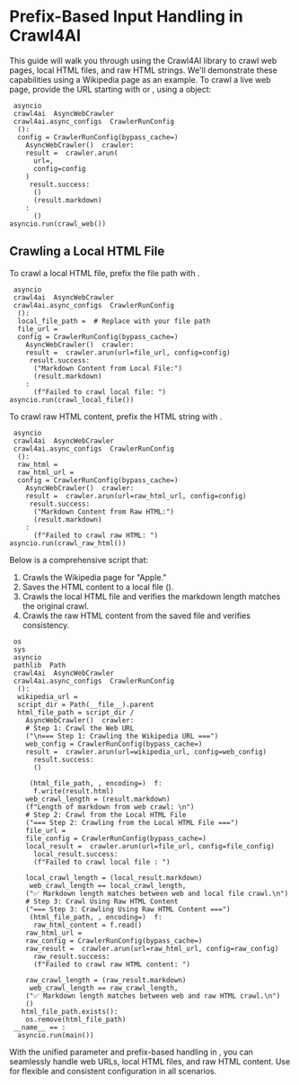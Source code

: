 # Prefix-Based Input Handling in Crawl4AI
This guide will walk you through using the Crawl4AI library to crawl web pages, local HTML files, and raw HTML strings. We'll demonstrate these capabilities using a Wikipedia page as an example.
To crawl a live web page, provide the URL starting with or , using a object:
```
 asyncio
 crawl4ai  AsyncWebCrawler
 crawl4ai.async_configs  CrawlerRunConfig
  ():
  config = CrawlerRunConfig(bypass_cache=)
    AsyncWebCrawler()  crawler:
    result =  crawler.arun(
      url=, 
      config=config
    )
     result.success:
      ()
      (result.markdown)
    :
      ()
asyncio.run(crawl_web())

```

## Crawling a Local HTML File
To crawl a local HTML file, prefix the file path with .
```
 asyncio
 crawl4ai  AsyncWebCrawler
 crawl4ai.async_configs  CrawlerRunConfig
  ():
  local_file_path =  # Replace with your file path
  file_url = 
  config = CrawlerRunConfig(bypass_cache=)
    AsyncWebCrawler()  crawler:
    result =  crawler.arun(url=file_url, config=config)
     result.success:
      ("Markdown Content from Local File:")
      (result.markdown)
    :
      (f"Failed to crawl local file: ")
asyncio.run(crawl_local_file())

```

To crawl raw HTML content, prefix the HTML string with .
```
 asyncio
 crawl4ai  AsyncWebCrawler
 crawl4ai.async_configs  CrawlerRunConfig
  ():
  raw_html = 
  raw_html_url = 
  config = CrawlerRunConfig(bypass_cache=)
    AsyncWebCrawler()  crawler:
    result =  crawler.arun(url=raw_html_url, config=config)
     result.success:
      ("Markdown Content from Raw HTML:")
      (result.markdown)
    :
      (f"Failed to crawl raw HTML: ")
asyncio.run(crawl_raw_html())

```

Below is a comprehensive script that:
  1. Crawls the Wikipedia page for "Apple."
  2. Saves the HTML content to a local file ().
  3. Crawls the local HTML file and verifies the markdown length matches the original crawl.
  4. Crawls the raw HTML content from the saved file and verifies consistency.


```
 os
 sys
 asyncio
 pathlib  Path
 crawl4ai  AsyncWebCrawler
 crawl4ai.async_configs  CrawlerRunConfig
  ():
  wikipedia_url = 
  script_dir = Path(__file__).parent
  html_file_path = script_dir / 
    AsyncWebCrawler()  crawler:
    # Step 1: Crawl the Web URL
    ("\n=== Step 1: Crawling the Wikipedia URL ===")
    web_config = CrawlerRunConfig(bypass_cache=)
    result =  crawler.arun(url=wikipedia_url, config=web_config)
      result.success:
      ()
      
     (html_file_path, , encoding=)  f:
      f.write(result.html)
    web_crawl_length = (result.markdown)
    (f"Length of markdown from web crawl: \n")
    # Step 2: Crawl from the Local HTML File
    ("=== Step 2: Crawling from the Local HTML File ===")
    file_url = 
    file_config = CrawlerRunConfig(bypass_cache=)
    local_result =  crawler.arun(url=file_url, config=file_config)
      local_result.success:
      (f"Failed to crawl local file : ")
      
    local_crawl_length = (local_result.markdown)
     web_crawl_length == local_crawl_length, 
    ("✅ Markdown length matches between web and local file crawl.\n")
    # Step 3: Crawl Using Raw HTML Content
    ("=== Step 3: Crawling Using Raw HTML Content ===")
     (html_file_path, , encoding=)  f:
      raw_html_content = f.read()
    raw_html_url = 
    raw_config = CrawlerRunConfig(bypass_cache=)
    raw_result =  crawler.arun(url=raw_html_url, config=raw_config)
      raw_result.success:
      (f"Failed to crawl raw HTML content: ")
      
    raw_crawl_length = (raw_result.markdown)
     web_crawl_length == raw_crawl_length, 
    ("✅ Markdown length matches between web and raw HTML crawl.\n")
    ()
   html_file_path.exists():
    os.remove(html_file_path)
 __name__ == :
  asyncio.run(main())

```

With the unified parameter and prefix-based handling in , you can seamlessly handle web URLs, local HTML files, and raw HTML content. Use for flexible and consistent configuration in all scenarios.

